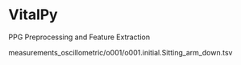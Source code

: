 # VitalPy
PPG Preprocessing and Feature Extraction


measurements_oscillometric/o001/o001.initial.Sitting_arm_down.tsv
